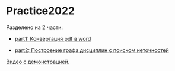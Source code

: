 # Practice2022

Разделено на 2 части:

- [part1: Конвертация pdf в word](./part1/README.md)

- [part2: Построение графа дисциплин с поиском неточностей](./part2/README.md)

[Видео с демонстрацией.](https://youtu.be/bkHzXOqQv8o)